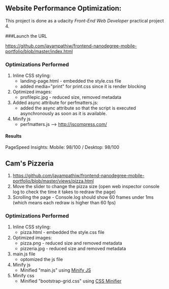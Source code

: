 ## Website Performance Optimization:

This project is done as a udacity *Front-End Web Developer* practical project 4.

###Launch the URL 

https://github.com/jayampathiw/frontend-nanodegree-mobile-portfolio/blob/master/index.html


### Optimizations Performed

1. Inline CSS styling:
    - landing-page.html - embedded the style.css file
    - added media="print" for print.css since it is render blocking
2. Optimized images:
    - profilepic.jpg - reduced size, removed metadata
3. Added async attribute for perfmatters.js:
    - added the async attribute so that the script is executed asynchronously as soon as it is available.
4. Minify js
    - perfmatters.js --> http://jscompress.com/
    
#### Results

PageSpeed Insights: Mobile: 98/100 / Desktop: 98/100

    
    
## Cam's Pizzeria
1. https://github.com/jayampathiw/frontend-nanodegree-mobile-portfolio/blob/master/views/pizza.html
2. Move the slider to change the pizza size (open web inspector console log to check the time it takes to redraw the page)
3. Scrolling the page - Console.log should show 60 frames under 1ms (which means each redraw is higher than 60 fps)

### Optimizations Performed
1. Inline CSS styling:
   - pizza.html - embedded the style.css file
2. Optimized images:
   - pizza.png - reduced size and removed metadata
   - pizzeria.jpg - reduced size and removed metadata
3. main.js file
    - optomized the js file
4. Minify js
    - Minified "main.js" using [Minify JS](http://jscompress.com/)
5. Minify css
    - Minified "bootstrap-grid.css" using [CSS Minifier](http://cssminifier.com/)
 